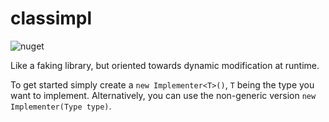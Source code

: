 # classimpl
![nuget](https://img.shields.io/nuget/v/ClassImpl.svg)

Like a faking library, but oriented towards dynamic modification at runtime.

To get started simply create a `new Implementer<T>()`, `T` being the type you want to implement. Alternatively, you can use the non-generic version `new Implementer(Type type)`. 
